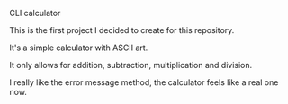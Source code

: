 CLI calculator

This is the first project I decided to create for this repository.

It's a simple calculator with ASCII art.

It only allows for addition, subtraction, multiplication and division.

I really like the error message method, the calculator feels like a real one now.